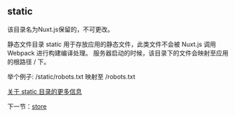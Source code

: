 ## static

该目录名为Nuxt.js保留的，不可更改。

静态文件目录 static 用于存放应用的静态文件，此类文件不会被 Nuxt.js 调用 Webpack 进行构建编译处理。 服务器启动的时候，该目录下的文件会映射至应用的根路径 / 下。

举个例子: /static/robots.txt 映射至 /robots.txt

[关于 static 目录的更多信息](https://nuxtjs.org/guide/assets#static)



下一节：[store](https://github.com/se7en-1992/5se7en.com/blob/master/book/store.md)
